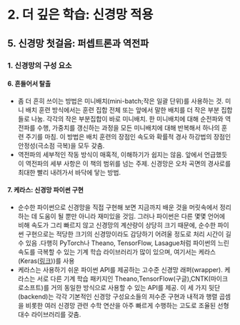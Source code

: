 # 2. 더 깊은 학습: 신경망 적용
## 5. 신경망 첫걸음: 퍼셉트론과 역전파
### 1. 신경망의 구성 요소
#### 6. 흔들어서 탈출
- 좀 더 흔히 쓰이는 방법은 미니배치(mini-batch;작은 일괄 단위)를 사용하는 것. 미니 배치 훈련 방식에서는 훈련 집합 전체 또는 앞에서 말한 배치를 더 작은 부분 집합들로 나눔. 각각의 작은 부분집합이 바로 미니배치. 한 미니배치에 대해 순전파와 역전파를 수행, 가중치를 갱신하는 과정을 모든 미니배치에 대해 반복해서 하나의 훈련 주기를 마침. 이 방법은 배치 훈련의 장점인 속도와 확률적 경사 하강법의 장점인 안정성(극소점 극복)을 모두 갖춤.
- 역전파의 세부적인 작동 방식이 매혹적, 이해하기가 쉽지는 않음. 앞에서 언급했듯이 역전파의 세부 사항은 이 책의 범위를 넘는 주제. 신경망은 오차 곡면의 경사로를 최대한 빨리 내려가서 바닥에 닿는 방법. 
#### 7. 케라스: 신경망 파이썬 구현
- 순수한 파이썬으로 신경망을 직접 구현해 보면 지금까지 배운 것을 머릿속에서 정리하는 데 도움이 될 뿐만 아니라 재미있을 것임. 그러나 파이썬은 다른 몇몇 언어에 비해 속도가 그리 빠르지 않고 신경망의 계산량이 상당히 크기 때문에, 순수한 파이썬 구현으로는 적당한 크기의 신경망이라도 감당하기 어려울 정도로 처리 시간이 길 수 있음 .다행히 PyTorch나 Theano, TensorFlow, Lasague처럼 파이썬의 느린 속도를 극복할 수 있는 기계 학습 라이브러리가 많이 있으며, 여기서는 케라스(Keras([링크](http://keras.io)))를 사용
- 케라스는 사용하기 쉬운 파이썬 API를 제공하는 고수준 신경망 래퍼(wrapper). 케라스는 서로 다른 기계 학습 패키지인 Theano,TensorFlow(구글),CNTK(마이크로소프트)를 거의 동일한 방식으로 사용할 수 있는 API를 제공. 이 세 가지 뒷단(backend)는 각각 기본적인 신경망 구성요소들의 저수준 구현과 내적과 행렬 곱셈을 비롯한 여러 신경망 관련 수학 연산을 아주 빠르게 수행하는 고도로 조율된 선형대수 라이브러리를 갖춤.